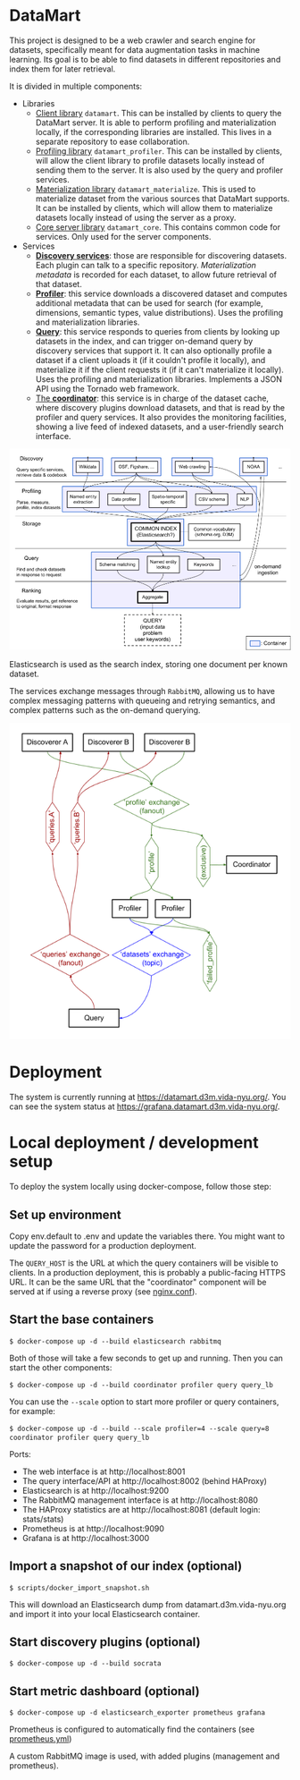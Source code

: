 DataMart
========

This project is designed to be a web crawler and search engine for datasets, specifically meant for data augmentation tasks in machine learning. Its goal is to be able to find datasets in different repositories and index them for later retrieval.

It is divided in multiple components:

* Libraries
  * [Client library](https://gitlab.com/ViDA-NYU/datamart/api) `datamart`. This can be installed by clients to query the DataMart server. It is able to perform profiling and materialization locally, if the corresponding libraries are installed. This lives in a separate repository to ease collaboration.
  * [Profiling library](lib_profiler/) `datamart_profiler`. This can be installed by clients, will allow the client library to profile datasets locally instead of sending them to the server. It is also used by the query and profiler services.
  * [Materialization library](lib_materialize/) `datamart_materialize`. This is used to materialize dataset from the various sources that DataMart supports. It can be installed by clients, which will allow them to materialize datasets locally instead of using the server as a proxy.
  * [Core server library](lib_core/) `datamart_core`. This contains common code for services. Only used for the server components.
* Services
  * [**Discovery services**](discovery/): those are responsible for discovering datasets. Each plugin can talk to a specific repository. *Materialization metadata* is recorded for each dataset, to allow future retrieval of that dataset.
  * [**Profiler**](profiler/): this service downloads a discovered dataset and computes additional metadata that can be used for search (for example, dimensions, semantic types, value distributions). Uses the profiling and materialization libraries.
  * [**Query**](query/): this service responds to queries from clients by looking up datasets in the index, and can trigger on-demand query by discovery services that support it. It can also optionally profile a dataset if a client uploads it (if it couldn't profile it locally), and materialize it if the client requests it (if it can't materialize it locally). Uses the profiling and materialization libraries. Implements a JSON API using the Tornado web framework.
  * [The **coordinator**](coordinator/): this service is in charge of the dataset cache, where discovery plugins download datasets, and that is read by the profiler and query services. It also provides the monitoring facilities, showing a live feed of indexed datasets, and a user-friendly search interface.

![DataMart Architecture](architecture.png)

Elasticsearch is used as the search index, storing one document per known dataset.

The services exchange messages through `RabbitMQ`, allowing us to have complex messaging patterns with queueing and retrying semantics, and complex patterns such as the on-demand querying.

![AMQP Overview](amqp.png)

Deployment
==========

The system is currently running at https://datamart.d3m.vida-nyu.org/. You can see the system status at https://grafana.datamart.d3m.vida-nyu.org/.

Local deployment / development setup
====================================

To deploy the system locally using docker-compose, follow those step:

Set up environment
------------------

Copy env.default to .env and update the variables there. You might want to update the password for a production deployment.

The `QUERY_HOST` is the URL at which the query containers will be visible to clients. In a production deployment, this is probably a public-facing HTTPS URL. It can be the same URL that the "coordinator" component will be served at if using a reverse proxy (see [nginx.conf](nginx.conf)).

Start the base containers
-------------------------

```
$ docker-compose up -d --build elasticsearch rabbitmq
```

Both of those will take a few seconds to get up and running. Then you can start the other components:

```
$ docker-compose up -d --build coordinator profiler query query_lb
```

You can use the `--scale` option to start more profiler or query containers, for example:

```
$ docker-compose up -d --build --scale profiler=4 --scale query=8 coordinator profiler query query_lb
```

Ports:
* The web interface is at http://localhost:8001
* The query interface/API at http://localhost:8002 (behind HAProxy)
* Elasticsearch is at http://localhost:9200
* The RabbitMQ management interface is at http://localhost:8080
* The HAProxy statistics are at http://localhost:8081 (default login: stats/stats)
* Prometheus is at http://localhost:9090
* Grafana is at http://localhost:3000

Import a snapshot of our index (optional)
-----------------------------------------

```
$ scripts/docker_import_snapshot.sh
```

This will download an Elasticsearch dump from datamart.d3m.vida-nyu.org and import it into your local Elasticsearch container.

Start discovery plugins (optional)
----------------------------------

```
$ docker-compose up -d --build socrata
```

Start metric dashboard (optional)
---------------------------------

```
$ docker-compose up -d elasticsearch_exporter prometheus grafana
```

Prometheus is configured to automatically find the containers (see [prometheus.yml](docker/prometheus.yml))

A custom RabbitMQ image is used, with added plugins (management and prometheus).
